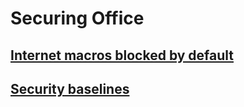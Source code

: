 # Securing Office
## [Internet macros blocked by default](internet-macros-blocked.md)
## [Security baselines](https://techcommunity.microsoft.com/t5/microsoft-security-baselines/bg-p/Microsoft-Security-Baselines)
